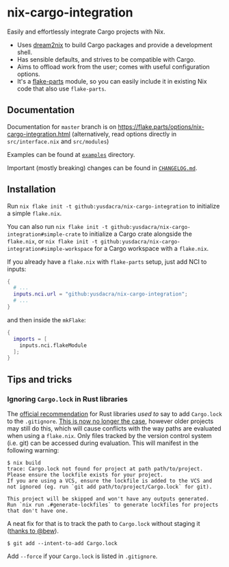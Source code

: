 # nix-cargo-integration

Easily and effortlessly integrate Cargo projects with Nix.

- Uses [dream2nix](https://github.com/nix-community/dream2nix) to build Cargo packages and provide a development shell.
- Has sensible defaults, and strives to be compatible with Cargo.
- Aims to offload work from the user; comes with useful configuration options.
- It's a [flake-parts](https://github.com/hercules-ci/flake-parts) module, so you can easily include it in existing Nix code that also use `flake-parts`.

## Documentation

Documentation for `master` branch is on https://flake.parts/options/nix-cargo-integration.html
(alternatively, read options directly in `src/interface.nix` and `src/modules`)

Examples can be found at [`examples`](./examples) directory.

Important (mostly breaking) changes can be found in [`CHANGELOG.md`](./CHANGELOG.md).

## Installation

Run `nix flake init -t github:yusdacra/nix-cargo-integration` to initialize a simple `flake.nix`.

You can also run `nix flake init -t github:yusdacra/nix-cargo-integration#simple-crate` to initialize a Cargo crate alongside the `flake.nix`,
or `nix flake init -t github:yusdacra/nix-cargo-integration#simple-workspace` for a Cargo workspace with a `flake.nix`.

If you already have a `flake.nix` with `flake-parts` setup, just add NCI to inputs:

```nix
{
  # ...
  inputs.nci.url = "github:yusdacra/nix-cargo-integration";
  # ...
}
```

and then inside the `mkFlake`:

```nix
{
  imports = [
    inputs.nci.flakeModule
  ];
}
```

## Tips and tricks

### Ignoring `Cargo.lock` in Rust libraries

The [official recommendation](https://doc.rust-lang.org/cargo/guide/cargo-toml-vs-cargo-lock.html)
for Rust libraries *used to* say to add `Cargo.lock` to the `.gitignore`.
[This is now no longer the case](https://blog.rust-lang.org/2023/08/29/committing-lockfiles.html),
however older projects may still do this, which will cause conflicts
with the way paths are evaluated when using a `flake.nix`. Only files tracked
by the version control system (i.e. git) can be accessed during evaluation.
This will manifest in the following warning:

```console
$ nix build
trace: Cargo.lock not found for project at path path/to/project.
Please ensure the lockfile exists for your project.
If you are using a VCS, ensure the lockfile is added to the VCS and not ignored (eg. run `git add path/to/project/Cargo.lock` for git).

This project will be skipped and won't have any outputs generated.
Run `nix run .#generate-lockfiles` to generate lockfiles for projects that don't have one.
```

A neat fix for that is to track the path to `Cargo.lock` without staging it
([thanks to @bew](https://github.com/yusdacra/nix-cargo-integration/issues/46#issuecomment-962589582)).

```console
$ git add --intent-to-add Cargo.lock
```

Add `--force` if your `Cargo.lock` is listed in `.gitignore`.
